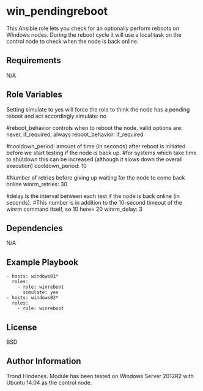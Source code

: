 win_pendingreboot
=========

This Ansible role lets you check for an optionally perform reboots on Windows nodes. During the reboot cycle it will use a local task on the control node to check when the node is back online.


Requirements
------------

N/A

Role Variables
--------------
Setting simulate to yes will force the role to think the node has a pending reboot and act accordingly
simulate: no

#reboot_behavior controls when to reboot the node. valid options are: never, if_required, always
reboot_behavior: if_required

#cooldown_period: amount of time (in seconds) after reboot is initiated before we start testing if the node is back up.
#for systems which take time to shutdown this can be increased (although it slows down the overall execution)
cooldown_period: 10

#Number of retries before giving up waiting for the node to come back online
winrm_retries: 30

#delay is the interval between each test if the node is back online (in seconds).
#This number is in addition to the 10-second timeout of the winrm command itself, so 10 here= 20
winrm_delay: 3

Dependencies
------------

N/A

Example Playbook
----------------

    - hosts: windows01*
      roles:
        - role: winreboot
          simulate: yes
    - hosts: windows02*
      roles:
        - role: winreboot

License
-------

BSD

Author Information
------------------

Trond Hindenes. Module has been tested on Windows Server 2012R2 with Ubuntu 14.04 as the control node.
